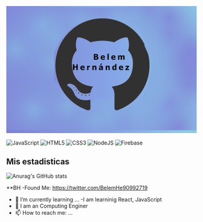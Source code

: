![Imagen de fondo](https://github.com/belemHA/belemha/blob/main/BellHer02.png)
<br />

![JavaScript](https://img.shields.io/badge/javascript-%23323330.svg?style=for-the-badge&logo=javascript&logoColor=%23F7DF1E)
![HTML5](https://img.shields.io/badge/html5-%23E34F26.svg?style=for-the-badge&logo=html5&logoColor=white)
![CSS3](https://img.shields.io/badge/css3-%231572B6.svg?style=for-the-badge&logo=css3&logoColor=white)
![NodeJS](https://img.shields.io/badge/node.js-6DA55F?style=for-the-badge&logo=node.js&logoColor=white)
![Firebase](https://img.shields.io/badge/firebase-%23039BE5.svg?style=for-the-badge&logo=firebase)
<br />
## Mis estadisticas 
![Anurag's GitHub stats](https://github-readme-stats.vercel.app/api?username=belemHA&show_icons=true&theme=radical)

**BH 
-Found Me: https://twitter.com/BelemHe90992719


- 🌱 I’m currently learning ...
-I am learninig React, JavaScript 
- 👯 I am an Computing Enginer
- 📫 How to reach me: ...

